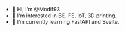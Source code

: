 - 👋 Hi, I’m @Modif93
- 👀 I'm interested in BE, FE, IoT, 3D printing.
- 🌱 I’m currently learning FastAPI and Svelte.


<!---
Modif93/Modif93 is a ✨ special ✨ repository because its `README.md` (this file) appears on your GitHub profile.
You can click the Preview link to take a look at your changes.
--->
